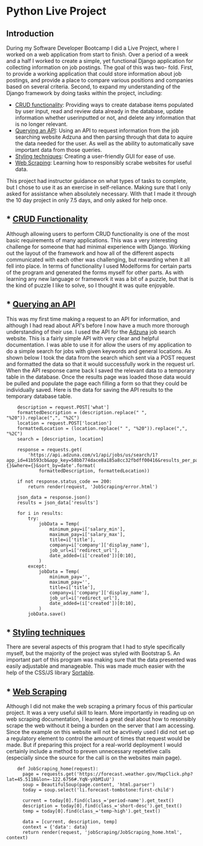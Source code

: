 # Python Live Project

## Introduction
During my Software Developer Bootcamp I did a Live Project, where I worked on a web application from start to finish.
Over a period of a week and a half I worked to create a simple, yet functional Django application for collecting information on job postings. The goal of this was two-
fold.
  First, to provide a working application that could store information about job postings, and provide a place to compare various positions and companies based 
  on several criteria. 
  Second, to expand my understanding of the Django framework by doing tasks within the project, including:
* [CRUD functionality](#CRUD-functionality): Providing ways to create database items populated by user input, read and review data already in the database, update information whether userinputted or not, and delete any information that is no longer relevant.
* [Querying an API](#query-API): Using an API to request information from the job searching website Adzuna and then parsing through that data to aquire the data needed for the user. As well as the ability to automatically save important data from those queries.
* [Styling techniques](#CSS-techniques): Creating a user-friendly GUI for ease of use.
* [Web Scraping](#web-scraping): Learning how to responsibly scrabe websites for useful data.
    
 This project had instructor guidance on what types of tasks to complete, but I chose to use it as an exercise in self-reliance. Making sure that I only asked for
 assistance when absolutely necessary. With that I made it through the 10 day project in only 7.5 days, and only asked for help once.
 
## * [CRUD Functionality](#CRUD-functionality)
  Although allowing users to perform CRUD functionality is one of the most basic requirements of many applications. This was a very interesting challenge for someone that had minimal experience with Django. Working out the layout of the framework and how all of the different aspects communicated with  each other was challenging, but rewarding when it all fell into place. In terms of functionality I used Modelforms for certain parts of the program and generated the forms myself for other parts. As with learning any new language or framework it was a bit of a puzzle, but that is the kind of puzzle I like to solve, so I thought it was quite enjoyable.

## * [Querying an API](#query-API)
  This was my first time making a request to an API for information, and although I had read about API's before I now have a much more thorough understanding of their use. I used the API for the [Adzuna](https://developer.adzuna.com/) job search website. This is a fairly simple API with very clear and helpful documentation. I was able to use it for allow the users of my application to do a simple search for jobs with given keywords and general locations. As shown below I took the data from the search which sent via a POST request and formatted the data so that it would successfully
    work in the request url. When the API response came back I saved the relevant data to a temporary table in the database. Once the results page was loaded those data would be pulled and populate the page each filling a form so that they could be individually saved. Here is the data for saving the API results to the temporary database table.

        description = request.POST['what']
        formattedDescription = (description.replace(" ", "%20")).replace(",", "%2C")
        location = request.POST['location']
        formattedLocation = (location.replace(" ", "%20")).replace(",", "%2C")
        search = [description, location]

        response = requests.get(
            'https://api.adzuna.com/v1/api/jobs/us/search/1?app_id=41b593cb&app_key=58bb774dace8a185a8cc32fbdff00416&results_per_page=5&what={}&where={}&sort_by=date'.format(
                formattedDescription, formattedLocation))

        if not response.status_code == 200:
            return render(request, 'JobScraping/error.html')

        json_data = response.json()
        results = json_data['results']

        for i in results:
            try:
                jobData = Temp(
                    minimum_pay=i['salary_min'],
                    maximum_pay=i['salary_max'],
                    title=i['title'],
                    company=i['company']['display_name'],
                    job_url=i['redirect_url'],
                    date_added=(i['created'])[0:10],
                )
            except:
                jobData = Temp(
                    minimum_pay='',
                    maximum_pay='',
                    title=i['title'],
                    company=i['company']['display_name'],
                    job_url=i['redirect_url'],
                    date_added=(i['created'])[0:10],
                )
            jobData.save()


 ## * [Styling techniques](#CSS-techniques)
  There are several aspects of this program that I had to style specifically myself, but the majority of the project was styled with Bootstrap 5.
  An important part of this program was making sure that the data presented was easily adjustable and manageable. This was made much easier with the help of the CSS/JS library [Sortable](https://github.com/SortableJS/Sortable).



 ## * [Web Scraping](#web-scraping)
  Although I did not make the web scraping a primary focus of this particular project. It was a very useful skill to learn. More importantly in reading up on web scraping documentation, I learned a great deal about how to resonsibly scrape the web without it being a burden on the server that I am accessing. Since the example on this website will not be acvtively used I did not set up a regulatory element to control the amount of times that request would be made. But if preparing this project for a real-world deployment I would certainly include a method to preven unnecessary repetetive calls (especially since the source for the call is on the websites main page).

        def JobScraping_home(request):
          page = requests.get('https://forecast.weather.gov/MapClick.php?lat=45.5118&lon=-122.6756#.YqN-yXbMIuU')
          soup = BeautifulSoup(page.content, 'html.parser')
          today = soup.select('li.forecast-tombstone:first-child')

          current = today[0].find(class_='period-name').get_text()
          description = today[0].find(class_='short-desc').get_text()
          temp = today[0].find(class_='temp-high').get_text()

          data = [current, description, temp]
          context = {'data': data}
          return render(request, 'jobScraping/JobScraping_home.html', context)
        


